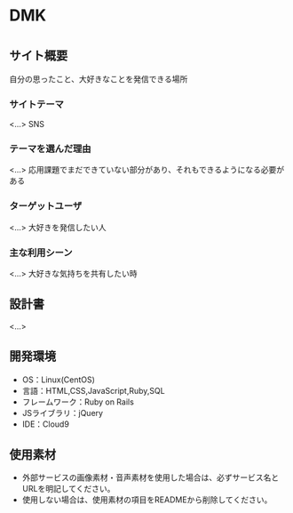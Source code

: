 # DMK

# <DMK>
## サイト概要
自分の思ったこと、大好きなことを発信できる場所
### サイトテーマ
<...>
SNS

### テーマを選んだ理由
<...>
応用課題でまだできていない部分があり、それもできるようになる必要がある
### ターゲットユーザ
<...>
大好きを発信したい人
### 主な利用シーン
<...>
大好きな気持ちを共有したい時
## 設計書
<...>

## 開発環境
- OS：Linux(CentOS)
- 言語：HTML,CSS,JavaScript,Ruby,SQL
- フレームワーク：Ruby on Rails
- JSライブラリ：jQuery
- IDE：Cloud9

## 使用素材
- 外部サービスの画像素材・音声素材を使用した場合は、必ずサービス名とURLを明記してください。
- 使用しない場合は、使用素材の項目をREADMEから削除してください。
